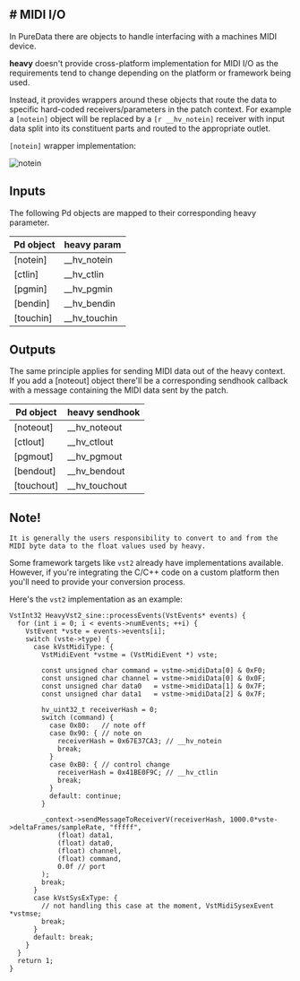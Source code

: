 # MIDI I/O
---

In PureData there are objects to handle interfacing with a machines MIDI device.

**heavy** doesn't provide cross-platform implementation for MIDI I/O as the requirements tend to change depending on the platform or framework being used. 

Instead, it provides wrappers around these objects that route the data to specific hard-coded receivers/parameters in the patch context. For example a `[notein]` object will be replaced by a `[r __hv_notein]` receiver with input data split into its constituent parts and routed to the appropriate outlet.

`[notein]` wrapper implementation:

![notein](img/docs_midi_notein.png)


## Inputs

The following Pd objects are mapped to their corresponding heavy parameter.

| Pd object | heavy param    |
| --------- | -------------- |
| [notein]  | __hv_notein    |
| [ctlin]   | __hv_ctlin     |
| [pgmin]   | __hv_pgmin     |
| [bendin]  | __hv_bendin    |
| [touchin] | __hv_touchin   |


## Outputs

The same principle applies for sending MIDI data out of the heavy context. If you add a [noteout] object there'll be a corresponding sendhook callback with a message containing the MIDI data sent by the patch.

| Pd object  | heavy sendhook |
| ---------  | -------------- |
| [noteout]  | __hv_noteout   |
| [ctlout]   | __hv_ctlout    |
| [pgmout]   | __hv_pgmout    |
| [bendout]  | __hv_bendout   |
| [touchout] | __hv_touchout  |

## Note!

`It is generally the users responsibility to convert to and from the MIDI byte data to the float values used by heavy.`

Some framework targets like `vst2` already have implementations available. However, if you're integrating the C/C++ code on a custom platform then you'll need to provide your conversion process.

Here's the `vst2` implementation as an example:

```
VstInt32 HeavyVst2_sine::processEvents(VstEvents* events) {
  for (int i = 0; i < events->numEvents; ++i) {
    VstEvent *vste = events->events[i];
    switch (vste->type) {
      case kVstMidiType: {
        VstMidiEvent *vstme = (VstMidiEvent *) vste;

        const unsigned char command = vstme->midiData[0] & 0xF0;
        const unsigned char channel = vstme->midiData[0] & 0x0F;
        const unsigned char data0   = vstme->midiData[1] & 0x7F;
        const unsigned char data1   = vstme->midiData[2] & 0x7F;

        hv_uint32_t receiverHash = 0;
        switch (command) {
          case 0x80:   // note off
          case 0x90: { // note on
            receiverHash = 0x67E37CA3; // __hv_notein
            break;
          }
          case 0xB0: { // control change
            receiverHash = 0x41BE0F9C; // __hv_ctlin
            break;
          }
          default: continue;
        }

        _context->sendMessageToReceiverV(receiverHash, 1000.0*vste->deltaFrames/sampleRate, "fffff",
            (float) data1,
            (float) data0,
            (float) channel,
            (float) command,
            0.0f // port
        );
        break;
      }
      case kVstSysExType: {
        // not handling this case at the moment, VstMidiSysexEvent *vstmse;
        break;
      }
      default: break;
    }
  }
  return 1;
}
```

